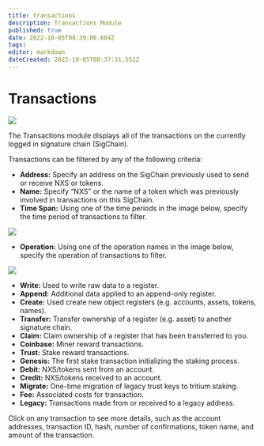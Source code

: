 ```yaml
---
title: transactions
description: Transactions Module
published: true
date: 2022-10-05T08:39:06.684Z
tags: 
editor: markdown
dateCreated: 2022-10-05T08:37:31.552Z
---
```


# Transactions



![](https://nexus.io/ResourceHub/images/guide/transactions1.png)

The Transactions module displays all of the transactions on the currently logged in signature chain (SigChain).

Transactions can be filtered by any of the following criteria:

* **Address:** Specify an address on the SigChain previously used to send or receive NXS or tokens.
* **Name:** Specify “NXS” or the name of a token which was previously involved in transactions on this SigChain.
* **Time Span:** Using one of the time periods in the image below, specify the time period of transactions to filter.

![](https://nexus.io/ResourceHub/images/guide/transactions2.png)



* **Operation:** Using one of the operation names in the image below, specify the operation of transactions to filter.

![](https://nexus.io/ResourceHub/images/guide/transactions3.png)



* **Write:** Used to write raw data to a register.
* **Append:** Additional data applied to an append-only register.
* **Create:** Used create new object registers (e.g. accounts, assets, tokens, names).
* **Transfer:** Transfer ownership of a register (e.g. asset) to another signature chain.
* **Claim:** Claim ownership of a register that has been transferred to you.
* **Coinbase:** Miner reward transactions.
* **Trust:** Stake reward transactions.
* **Genesis:** The first stake transaction initializing the staking process.
* **Debit:** NXS/tokens sent from an account.
* **Credit:** NXS/tokens received to an account.
* **Migrate:** One-time migration of legacy trust keys to tritium staking.
* **Fee:** Associated costs for transaction.
* **Legacy:** Transactions made from or received to a legacy address.

Click on any transaction to see more details, such as the account addresses, transaction ID, hash, number of confirmations, token name, and amount of the transaction.
